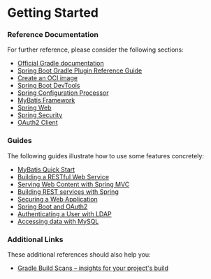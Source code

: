 # Getting Started

### Reference Documentation
For further reference, please consider the following sections:

* [Official Gradle documentation](https://docs.gradle.org)
* [Spring Boot Gradle Plugin Reference Guide](https://docs.spring.io/spring-boot/docs/3.0.10-SNAPSHOT/gradle-plugin/reference/html/)
* [Create an OCI image](https://docs.spring.io/spring-boot/docs/3.0.10-SNAPSHOT/gradle-plugin/reference/html/#build-image)
* [Spring Boot DevTools](https://docs.spring.io/spring-boot/docs/3.0.10-SNAPSHOT/reference/htmlsingle/#using.devtools)
* [Spring Configuration Processor](https://docs.spring.io/spring-boot/docs/3.0.10-SNAPSHOT/reference/htmlsingle/#appendix.configuration-metadata.annotation-processor)
* [MyBatis Framework](https://mybatis.org/spring-boot-starter/mybatis-spring-boot-autoconfigure/)
* [Spring Web](https://docs.spring.io/spring-boot/docs/3.0.10-SNAPSHOT/reference/htmlsingle/#web)
* [Spring Security](https://docs.spring.io/spring-boot/docs/3.0.10-SNAPSHOT/reference/htmlsingle/#web.security)
* [OAuth2 Client](https://docs.spring.io/spring-boot/docs/3.0.10-SNAPSHOT/reference/htmlsingle/#web.security.oauth2.client)

### Guides
The following guides illustrate how to use some features concretely:

* [MyBatis Quick Start](https://github.com/mybatis/spring-boot-starter/wiki/Quick-Start)
* [Building a RESTful Web Service](https://spring.io/guides/gs/rest-service/)
* [Serving Web Content with Spring MVC](https://spring.io/guides/gs/serving-web-content/)
* [Building REST services with Spring](https://spring.io/guides/tutorials/rest/)
* [Securing a Web Application](https://spring.io/guides/gs/securing-web/)
* [Spring Boot and OAuth2](https://spring.io/guides/tutorials/spring-boot-oauth2/)
* [Authenticating a User with LDAP](https://spring.io/guides/gs/authenticating-ldap/)
* [Accessing data with MySQL](https://spring.io/guides/gs/accessing-data-mysql/)

### Additional Links
These additional references should also help you:

* [Gradle Build Scans – insights for your project's build](https://scans.gradle.com#gradle)


